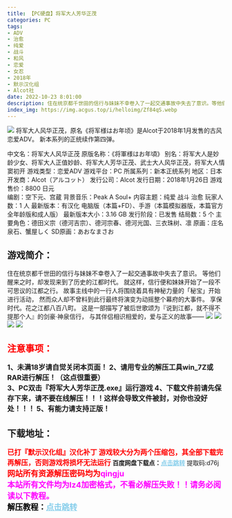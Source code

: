 ```yaml
---
title: 【PC硬盘】将军大人芳华正茂
categories: PC
tags:
- ADV
- 治愈
- 纯爱
- 战斗
- 和风
- 恋爱
- 女忍
- 2018年
- 默示汉化组
- Alcot社
date: 2022-10-23 8:01:00
description: 住在统京都千世田的信行与妹妹不幸卷入了一起交通事故中失去了意识。等他们醒来之时，却发现来到了历史的江都时代。就这样，信行便和妹妹开始了一段不可思议的江都之行。故事主线中的一行人将围绕着具有神秘力量的「秘宝」开始进行活动，然而众人却不曾料到此行最终将演变为动摇整个幕府的大事件。享保时代。花之江都八百八町。这是一部描写了被后世歌颂为『说到江都，就不得不提那个人』的剑豪·神泉信行，与其伴侣相识相爱的，爱与正义的故事——
index_img: https://img.acgus.top/i/helloimg/Zf84qS.webp
---
```

![](https://img.acgus.top/i/helloimg/Zf84qS.webp)
将军大人风华正茂，原名《将军様はお年顷》是Alcot于2018年1月发售的古风恋爱ADV。
新本系列的正统续作第四弹。

中文名：将军大人风华正茂
原版名称：《将軍様はお年頃》
别名：将军大人是妙龄少女、将军大人正值妙龄、将军大人芳华正茂、武士大人风华正茂，将军大人情窦初开
游戏类型：恋爱ADV
游戏平台：PC
所属系列：新本正统系列
地区：日本
开发商：Alcot（アルコット）
发行公司：Alcot
发行日期：2018年1月26日
游戏售价：8800 日元  
编剧：空下元、宫蔵
背景音乐：Peak A Soul+
内容主题：纯爱 战斗 治愈
玩家人数：1 人
最新版本：有汉化 电脑版（本篇+FD）、手游（本篇模拟器版，本篇官方全年龄版和成人版）
最新版本大小：3.16 GB
发行阶段：已发售
结局数：5 个
主要角色：德田义宗（德河吉宗）、德河宗春、德河光国、三衣珠树、凛
原画：庄名泉石、蟹屋しく
SD原画：あおなまさお

## 游戏简介：
住在统京都千世田的信行与妹妹不幸卷入了一起交通事故中失去了意识。
等他们醒来之时，却发现来到了历史的江都时代。
就这样，信行便和妹妹开始了一段不可思议的江都之行。
故事主线中的一行人将围绕着具有神秘力量的「秘宝」开始进行活动，
然而众人却不曾料到此行最终将演变为动摇整个幕府的大事件。
享保时代。花之江都八百八町。
这是一部描写了被后世歌颂为『说到江都，就不得不提那个人』的剑豪·神泉信行，
与其伴侣相识相爱的，爱与正义的故事——
![](https://img.acgus.top/i/helloimg/Zf8AWC.webp)
![](https://img.acgus.top/i/helloimg/Zf8LUQ.webp)
![](https://img.acgus.top/i/helloimg/Zf8mwo.webp)
![](https://img.acgus.top/i/helloimg/Zf8sfD.webp)






## <font color=#FF0000 >注意事项：</font>
<font size=3><b>1、未满18岁请自觉关闭本页面！
2、请用专业的解压工具win_7Z或RAR进行解压！（这点很重要）  
3、PC双击『将军大人芳华正茂.exe』运行游戏
4、下载文件前请先保存下来，请不要在线解压！！！这样会导致文件被封，对你也没好处！！！
5、有能力请支持正版！</b></font>

## 下载地址：
<font color=#FF0000 size=3>**已打『默示汉化组』汉化补丁**</font>
<font color=#FF0000 size=3>**游戏较大分为两个压缩包，其全部下载完再解压，否则游戏将损坏无法运行**</font>
<b>百度网盘下载点：</b><a href="https://pan.baidu.com/s/1FcKwmx277jbTgMSEtMOdfA?pwd=d76j" style="color: #87CEEB;"><b>点击跳转</b></a> 提取码:d76j
<a style="padding: 0" href="https://post.qingju.org/AD/"><img style="max-width:100%" src="https://img.acgus.top/i/2024/07/478f689b8021d8d499ab43d21acf137a.gif" alt=""></a>
<b><font color=#FF0000 size=4>网站所有资源解压密码均为</b></font><b><font color=#FF00FF size=4>qingju</font><font color=#FF0000 ></font></b><br><b><font color=#FF00FF size=4>本站所有文件均为lz4加密格式，不看必解压失败！！请务必阅读以下教程。</b></font><br><b><font color=#000 size=4>解压教程：</b><a href="https://post.qingju.org/tutorial/000/" style="color: #87CEEB;"><b>点击跳转</b></a>